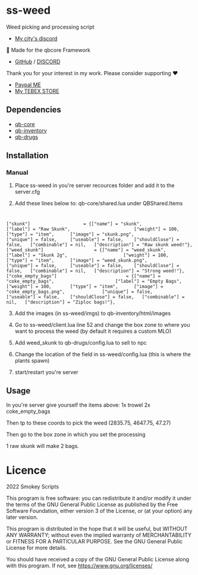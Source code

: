 # ss-weed

Weed picking and processing script

- [My city's discord](https://discord.gg/nAKEcGS2pp)

🔴 Made for the qbcore Framework
- [GitHub](https://github.com/qbcore-framework) / [DISCORD](https://www.discord.gg/qbcore)


Thank you for your interest in my work.
Please consider supporting ❤
- [Paypal ME](https://paypal.me/smokeyscripts22?country.x=US&locale.x=en_US)
- [My TEBEX STORE](https://smokey-scripts.tebex.io/)

## Dependencies
- [qb-core](https://github.com/qbcore-framework/qb-core)
- [qb-inventory](https://github.com/qbcore-framework/qb-inventory)
- [qb-drugs](https://github.com/qbcore-framework/qb-drugs)

## Installation
### Manual
1. Place ss-weed in you're server recources folder and add it to the server.cfg

2. Add these lines below to: qb-core/shared.lua under QBShared.Items
#
	["skunk"] 				 	 = {["name"] = "skunk", 			  			["label"] = "Raw Skunk", 						["weight"] = 100, 	["type"] = "item", 		["image"] = "skunk.png", 					["unique"] = false, 	["useable"] = false, 	["shouldClose"] = false,   ["combinable"] = nil,   ["description"] = "Raw skunk weed!"},
	["weed_skunk"] 				 	 = {["name"] = "weed_skunk", 			  			["label"] = "Skunk 2g", 					["weight"] = 100, 		["type"] = "item", 		["image"] = "weed_skunk.png", 				["unique"] = false, 	["useable"] = false, 	["shouldClose"] = false,   ["combinable"] = nil,   ["description"] = "Strong weed!"},
	["coke_empty_bags"] 				 	 	 = {["name"] = "coke_empty_bags", 			  			["label"] = "Empty Bags", 					["weight"] = 100, 		["type"] = "item", 		["image"] = "coke_empty_bags.png", 				["unique"] = false, 	["useable"] = false, 	["shouldClose"] = false,   ["combinable"] = nil,   ["description"] = "Ziploc bags!"},

3. Add the images (in ss-weed/imgs) to qb-inventory/html/images

4. Go to ss-weed/client.lua line  52 and change the box zone to where you want to process the weed (by default it requires a custom MLO)

5. Add weed_skunk to qb-drugs/config.lua to sell to npc

6. Change the location of the field in ss-weed/config.lua (this is where the plants spawn) 

3. start/restart you're server

## Usage
In you're server give yourself the items above:
1x trowel
2x coke_empty_bags

Then tp to these coords to pick the weed (2835.75, 4647.75, 47.27)

Then go to the box zone in which you set the processing

1 raw skunk will make 2 bags. 


# Licence
2022 Smokey Scripts

This program is free software: you can redistribute it and/or modify
it under the terms of the GNU General Public License as published by
the Free Software Foundation, either version 3 of the License, or
(at your option) any later version.

This program is distributed in the hope that it will be useful,
but WITHOUT ANY WARRANTY; without even the implied warranty of
MERCHANTABILITY or FITNESS FOR A PARTICULAR PURPOSE.  See the
GNU General Public License for more details.

You should have received a copy of the GNU General Public License
along with this program.  If not, see <https://www.gnu.org/licenses/>
